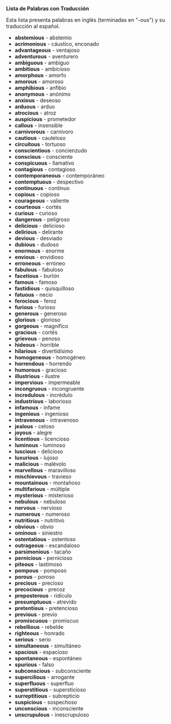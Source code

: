 

**Lista de Palabras con Traducción**

Esta lista presenta palabras en inglés (terminadas en "-ous") y su traducción al español.

*   **abstemious** - abstemio
*   **acrimonious** - cáustico, enconado
*   **advantageous** - ventajoso
*   **adventurous** - aventurero
*   **ambiguous** - ambiguo
*   **ambitious** - ambicioso
*   **amorphous** - amorfo
*   **amorous** - amoroso
*   **amphibious** - anfibio
*   **anonymous** - anónimo
*   **anxious** - deseoso
*   **arduous** - arduo
*   **atrocious** - atroz
*   **auspicious** - prometedor
*   **callous** - insensible
*   **carnivorous** - carnívoro
*   **cautious** - cauteloso
*   **circuitous** - tortuoso
*   **conscientious** - concienzudo
*   **conscious** - consciente
*   **conspicuous** - llamativo
*   **contagious** - contagioso
*   **contemporaneous** - contemporáneo
*   **contemptuous** - despectivo
*   **continuous** - continuo
*   **copious** - copioso
*   **courageous** - valiente
*   **courteous** - cortés
*   **curious** - curioso
*   **dangerous** - peligroso
*   **delicious** - delicioso
*   **delirious** - delirante
*   **devious** - desviado
*   **dubious** - dudoso
*   **enormous** - enorme
*   **envious** - envidioso
*   **erroneous** - erróneo
*   **fabulous** - fabuloso
*   **facetious** - burlón
*   **famous** - famoso
*   **fastidious** - quisquilloso
*   **fatuous** - necio
*   **ferocious** - feroz
*   **furious** - furioso
*   **generous** - generoso
*   **glorious** - glorioso
*   **gorgeous** - magnífico
*   **gracious** - cortés
*   **grievous** - penoso
*   **hideous** - horrible
*   **hilarious** - divertidísimo
*   **homogeneous** - homogéneo
*   **horrendous** - horrendo
*   **humorous** - gracioso
*   **illustrious** - ilustre
*   **impervious** - impermeable
*   **incongruous** - incongruente
*   **incredulous** - incrédulo
*   **industrious** - laborioso
*   **infamous** - infame
*   **ingenious** - ingenioso
*   **intravenous** - intravenoso
*   **jealous** - celoso
*   **joyous** - alegre
*   **licentious** - licencioso
*   **luminous** - luminoso
*   **luscious** - delicioso
*   **luxurious** - lujoso
*   **malicious** - malévolo
*   **marvellous** - maravilloso
*   **mischievous** - travieso
*   **mountainous** - montañoso
*   **multifarious** - múltiple
*   **mysterious** - misterioso
*   **nebulous** - nebuloso
*   **nervous** - nervioso
*   **numerous** - numeroso
*   **nutritious** - nutritivo
*   **obvious** - obvio
*   **ominous** - siniestro
*   **ostentatious** - ostentoso
*   **outrageous** - escandaloso
*   **parsimonious** - tacaño
*   **pernicious** - pernicioso
*   **piteous** - lastimoso
*   **pompous** - pomposo
*   **porous** - poroso
*   **precious** - precioso
*   **precocious** - precoz
*   **preposterous** - ridículo
*   **presumptuous** - atrevido
*   **pretentious** - pretencioso
*   **previous** - previo
*   **promiscuous** - promiscuo
*   **rebellious** - rebelde
*   **righteous** - honrado
*   **serious** - serio
*   **simultaneous** - simultáneo
*   **spacious** - espacioso
*   **spontaneous** - espontáneo
*   **spurious** - falso
*   **subconscious** - subconsciente
*   **supercilious** - arrogante
*   **superfluous** - superfluo
*   **superstitious** - supersticioso
*   **surreptitious** - subrepticio
*   **suspicious** - sospechoso
*   **unconscious** - inconsciente
*   **unscrupulous** - inescrupuloso
